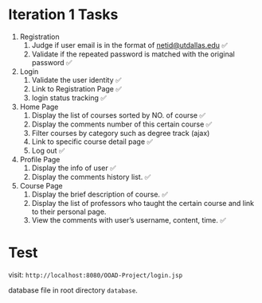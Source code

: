 # Iteration 1 Tasks
1. Registration
	1. Judge if user email is in the format of netid@utdallas.edu   ✅
	2. Validate if the repeated password is matched with the original password     ✅
2. Login
	1. Validate the user identity   ✅
	2. Link to Registration Page   ✅
	3. login status tracking    ✅
3. Home Page
	1. Display the list of courses sorted by NO. of course	   ✅ 
	2. Display the comments number of this certain course   ✅
	3. Filter courses by category such as degree track  (ajax)
	4. Link to specific course detail page     ✅
	5. Log out    ✅
4. Profile Page
	1. Display the info of user    ✅
	2. Display the comments history list.    ✅
5. Course Page
	1. Display the brief description of course.     ✅
	2. Display the list of professors who taught the certain course and link to their personal page.
	3. View the comments with user’s username, content, time.     ✅ 
	
# Test 
visit: `http://localhost:8080/OOAD-Project/login.jsp`

database file in root directory `database`.
	
	
	


